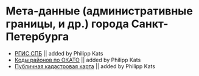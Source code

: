 Мета-данные (административные границы, и др.) города Санкт-Петербурга
========

- [РГИС СПБ](http://www.rgis.spb.ru/map/PromoMapPage.aspx) || added by Philipp Kats
- [Коды районов по ОКАТО](http://petrograd.biz/spravka/okato.php) || added by Philipp Kats
- [Публичная кадастровая карта](http://maps.rosreestr.ru/PortalOnline/) || added by Philipp Kats
